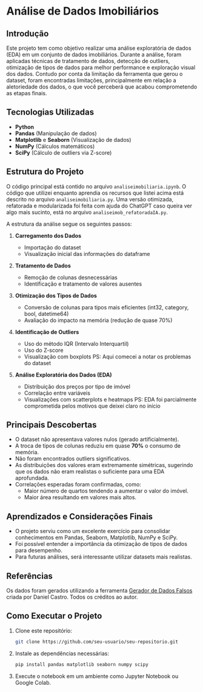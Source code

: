 # Análise de Dados Imobiliários

## Introdução
Este projeto tem como objetivo realizar uma análise exploratória de dados (EDA) em um conjunto de dados imobiliários. Durante a análise, foram aplicadas técnicas de tratamento de dados, detecção de outliers, otimização de tipos de dados para melhor performance e exploração visual dos dados.
Contudo por conta da limitação da ferramenta que gerou o dataset, foram encontradas limitações, principalmente em relação a aletoriedade dos dados, o que você perceberá que acabou comprometendo as etapas finais.

## Tecnologias Utilizadas
- **Python**
- **Pandas** (Manipulação de dados)
- **Matplotlib** e **Seaborn** (Visualização de dados)
- **NumPy** (Cálculos matemáticos)
- **SciPy** (Cálculo de outliers via Z-score)

## Estrutura do Projeto

O código principal está contido no arquivo `analiseimobiliaria.ipynb`.
O código que utilizei enquanto aprendia os recursos que listei acima está descrito no arquivo `analiseimobiliaria.py`.
Uma versão otimizada, refatorada e modularizada foi feita com ajuda do ChatGPT caso queira ver algo mais sucinto, está no arquivo `analiseimob_refatoradaIA.py`.


A estrutura da análise segue os seguintes passos:

1. **Carregamento dos Dados**
   - Importação do dataset
   - Visualização inicial das informações do dataframe

2. **Tratamento de Dados**
   - Remoção de colunas desnecessárias
   - Identificação e tratamento de valores ausentes

3. **Otimização dos Tipos de Dados**
   - Conversão de colunas para tipos mais eficientes (int32, category, bool, datetime64)
   - Avaliação do impacto na memória (redução de quase 70%)

4. **Identificação de Outliers**
   - Uso do método IQR (Intervalo Interquartil)
   - Uso do Z-score
   - Visualização com boxplots
     PS: Aqui comecei a notar os problemas do dataset

5. **Análise Exploratória dos Dados (EDA)**
   - Distribuição dos preços por tipo de imóvel
   - Correlação entre variáveis
   - Visualizações com scatterplots e heatmaps
     PS: EDA foi parcialmente comprometida pelos motivos que deixei claro no início

## Principais Descobertas
- O dataset não apresentava valores nulos (gerado artificialmente).
- A troca de tipos de colunas reduziu em quase **70%** o consumo de memória.
- Não foram encontrados outliers significativos.
- As distribuições dos valores eram extremamente simétricas, sugerindo que os dados não eram realistas o suficiente para uma EDA aprofundada.
- Correlações esperadas foram confirmadas, como:
  - Maior número de quartos tendendo a aumentar o valor do imóvel.
  - Maior área resultando em valores mais altos.

## Aprendizados e Considerações Finais
- O projeto serviu como um excelente exercício para consolidar conhecimentos em Pandas, Seaborn, Matplotlib, NumPy e SciPy.
- Foi possível entender a importância da otimização de tipos de dados para desempenho.
- Para futuras análises, será interessante utilizar datasets mais realistas.

## Referências
Os dados foram gerados utilizando a ferramenta [Gerador de Dados Falsos](https://gerador-dados-falsos.streamlit.app) criada por Daniel Castro. Todos os créditos ao autor.

## Como Executar o Projeto
1. Clone este repositório:
   ```bash
   git clone https://github.com/seu-usuario/seu-repositorio.git
   ```
2. Instale as dependências necessárias:
   ```bash
   pip install pandas matplotlib seaborn numpy scipy
   ```
3. Execute o notebook em um ambiente como Jupyter Notebook ou Google Colab.

